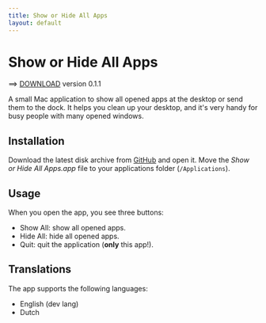 ```yaml
---
title: Show or Hide All Apps
layout: default
---
```


# Show or Hide All Apps

==> [DOWNLOAD](https://github.com/garraflavatra/show-hide-apps/releases/latest) version 0.1.1

A small Mac application to show all opened apps at the desktop or send them to the dock. It helps you clean up your desktop, and it's very handy for  busy people with many opened windows.

## Installation

Download the latest disk archive from [GitHub](https://github.com/garraflavatra/show-hide-apps/releases/latest) and open it. Move the *Show or Hide All Apps.app* file to your applications folder (`/Applications`).

## Usage

When you open the app, you see three buttons:

- Show All: show all opened apps.
- Hide All: hide all opened apps.
- Quit: quit the application (**only** this app!).

## Translations

The app supports the following languages:

- English (dev lang)
- Dutch
